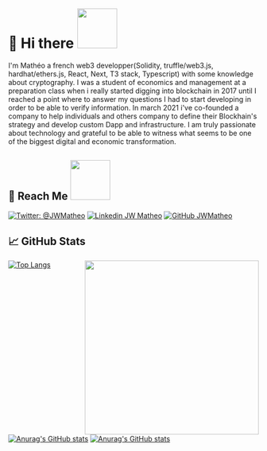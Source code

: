 # :wave: Hi there  <img width="80" src="https://media.giphy.com/media/fvrL3qgQiMjg3GvBas/giphy.gif">
<!-- https://media.giphy.com/media/v1.Y2lkPTc5MGI3NjExYmE5Yjg1NmE2NDUwYjlkMGQ1MzgyYmNmODA1YTgwNGU0ZGVmMzNmMiZjdD1z/fVc6G5zbFwxo2YGXIP/giphy.gif -->
<!-- https://media.giphy.com/media/fvrL3qgQiMjg3GvBas/giphy.gif -->
<!-- https://media.giphy.com/media/v1.Y2lkPTc5MGI3NjExbmhnenVuN2R0NGdzcTBvcDNtZ3MyYTQ0Nzc3aG5tNzhqd2IxYjBxbSZjdD1z/124rIiBX0Kh5Cw/giphy.gif -->
<!-- https://media.giphy.com/media/v1.Y2lkPTc5MGI3NjExZmUwNjZjNzE5MDYwODQ2MjdlZmQ2ZTgxY2NhYTIwODMwNmJmODI1NSZjdD1z/xgdfNaM8kr6Lu/giphy.gif -->
<!-- https://media.giphy.com/media/v1.Y2lkPTc5MGI3NjExbmhnenVuN2R0NGdzcTBvcDNtZ3MyYTQ0Nzc3aG5tNzhqd2IxYjBxbSZjdD1z/124rIiBX0Kh5Cw/giphy.gif -->
<!-- https://media.tenor.com/us_DLS7EdkYAAAAi/dio-brando.gif -->
<!-- https://media.giphy.com/media/v1.Y2lkPTc5MGI3NjExOGUxNGQ4ZDYxZmNhYmU0ZTIzNmQ3MzM1YmI4MDRmMzQwZGEyNzdlZCZjdD1z/psPJ1V0avTSrC/giphy.gif -->
I'm Mathéo a french web3 developper(Solidity, truffle/web3.js, hardhat/ethers.js, React, Next, T3 stack, Typescript) with some knowledge about cryptography. I was a student of economics and management at a preparation class when i really started digging into blockchain in 2017 until I reached a point where to answer my questions I had to start developing in order to be able to verify information. In march 2021 i've co-founded a company to help individuals and others company to define their Blockhain's strategy and develop custom Dapp and infrastructure. I am truly passionate about technology and grateful to be able to witness what seems to be one of the biggest digital and economic transformation.

## :dart: Reach Me <img width="80" src="https://media.giphy.com/media/v1.Y2lkPTc5MGI3NjExbmhnenVuN2R0NGdzcTBvcDNtZ3MyYTQ0Nzc3aG5tNzhqd2IxYjBxbSZjdD1z/124rIiBX0Kh5Cw/giphy.gif">

[![Twitter: @JWMatheo](https://img.shields.io/twitter/follow/JWMatheo?style=social)](https://twitter.com/JWMatheo)
[![Linkedin JW Matheo](https://img.shields.io/badge/Let%27s%20connect-0077B5?&logo=linkedin&style=flat)](https://www.linkedin.com/in/matheo-vallone/)
[![GitHub JWMatheo](https://img.shields.io/github/followers/JWMatheo?label=follow%20me&style=social)](https://github.com/JWMatheo)
<!-- <br><br> -->


## &#x1f4c8; GitHub Stats
<img align="right" width="350" src="https://media.giphy.com/media/UqYDZT2Sek7bXkL2On/giphy.gif">

[![Top Langs](https://github-readme-stats.vercel.app/api/top-langs/?username=JWMatheo&layout=compact&hide=HTML,CSS,Javascript)](#)

[![Anurag's GitHub stats](https://github-readme-stats.vercel.app/api?username=JWMatheo&count_private=true&show_icons=true&theme=transparent&text_color=000000&hide=issues&#gh-light-mode-only)](#)
[![Anurag's GitHub stats](https://github-readme-stats.vercel.app/api?username=JWMatheo&count_private=true&show_icons=true&theme=tokyonight&hide=issues&#gh-dark-mode-only)](https://github.com/anuraghazra/github-readme-stats#gh-dark-mode-only)
